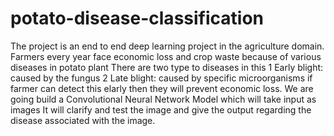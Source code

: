 # potato-disease-classification
The project is an end to end deep learning project in the agriculture domain. 
Farmers every year face economic loss and crop waste because of various diseases in potato plant
There are two type to diseases in this
1 Early blight: caused by the fungus
2 Late blight: caused by specific microorganisms
if farmer can detect this elarly then they will prevent economic loss.
We are going build a Convolutional Neural Network Model which will take input as images 
It will clarify and test the image and give the output regarding the disease associated with the image.
